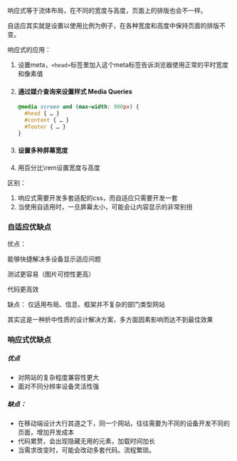 响应式等于流体布局，在不同的宽度与高度，页面上的排版也会不一样。

自适应其实就是设置以使用比例为例子，在各种宽度和高度中保持页面的排版不变。

响应式的应用：

1. 设置meta，`<head>`标签里加入这个meta标签告诉浏览器使用正常的平时宽度和像素值

2. #### 通过媒介查询来设置样式 Media Queries

   ```css
   @media screen and (max-width: 980px) {
     #head { … }
     #content { … }
     #footer { … }
   }
   ```

3. #### 设置多种屏幕宽度

4. 用百分比\rem设置宽度与高度



区别：

1. 响应式需要开发多套适配的css，而自适应只需要开发一套
2. 当使用自适用时，一旦屏幕太小，可能会让内容显示的非常别扭



### 自适应优缺点

优点：

能够快捷解决多设备显示适应问题

测试更容易（图片可控性更高）

代码更高效

缺点：
仅适用布局、信息、框架并不复杂的部门类型网站

其实这是一种折中性质的设计解决方案，多方面因素影响而达不到最佳效果



### 响应式优缺点

##### 优点

- 对网站的复杂程度兼容性更大
- 面对不同分辨率设备灵活性强

##### 缺点：

- 在移动端设计大行其道之下，同一个网站，往往需要为不同的设备开发不同的页面，增加开发成本
- 代码累赘，会出现隐藏无用的元素，加载时间加长
- 当需求改变时，可能会改动多套代码。流程繁琐。